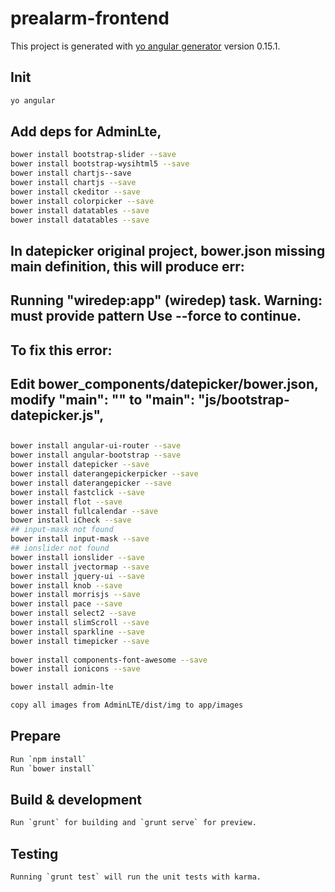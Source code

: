 # prealarm-frontend

This project is generated with [yo angular generator](https://github.com/yeoman/generator-angular)
version 0.15.1.

## Init
```sh
yo angular
```
## Add deps for AdminLte, 
```sh
bower install bootstrap-slider --save
bower install bootstrap-wysihtml5 --save
bower install chartjs--save
bower install chartjs --save
bower install ckeditor --save
bower install colorpicker --save
bower install datatables --save
bower install datatables --save
```

## In datepicker original project, bower.json missing main definition, this will produce err: 
## Running "wiredep:app" (wiredep) task.  Warning: must provide pattern Use --force to continue.
## To fix this error:
## Edit bower_components/datepicker/bower.json, modify "main": "" to "main": "js/bootstrap-datepicker.js",
## 
```sh
bower install angular-ui-router --save
bower install angular-bootstrap --save
bower install datepicker --save
bower install daterangepickerpicker --save
bower install daterangepicker --save
bower install fastclick --save
bower install flot --save
bower install fullcalendar --save
bower install iCheck --save
## input-mask not found
bower install input-mask --save
## ionslider not found
bower install ionslider --save
bower install jvectormap --save
bower install jquery-ui --save
bower install knob --save
bower install morrisjs --save
bower install pace --save
bower install select2 --save
bower install slimScroll --save
bower install sparkline --save
bower install timepicker --save
  
bower install components-font-awesome --save
bower install ionicons --save

bower install admin-lte
```

```sh
copy all images from AdminLTE/dist/img to app/images
```

## Prepare

```sh
Run `npm install`
Run `bower install`
```

## Build & development
```sh
Run `grunt` for building and `grunt serve` for preview.
```
## Testing
```sh
Running `grunt test` will run the unit tests with karma.
```
